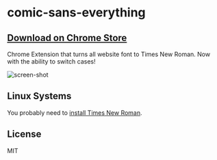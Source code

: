 # comic-sans-everything

## [Download on Chrome Store]()

Chrome Extension that turns all website font to Times New Roman. Now with the ability to switch cases!

![screen-shot](https://user-images.githubusercontent.com/6139501/29202148-f53b7fb0-7e19-11e7-903e-80b6a916e279.gif)

## Linux Systems

You probably need to [install Times New Roman](http://www.howtogeek.com/howto/15495/add-microsoft-core-fonts-to-ubuntu/).


## License

MIT
